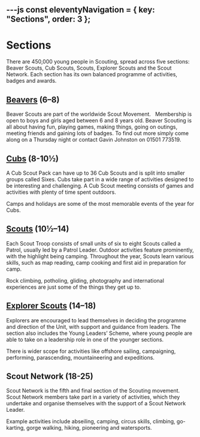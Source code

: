 ---js
const eleventyNavigation = {
	key: "Sections",
	order: 3
};
---

# Sections

There are 450,000 young people in Scouting, spread across five sections: Beaver Scouts, Cub Scouts, Scouts, Explorer Scouts and the Scout Network. Each section has its own balanced programme of activities, badges and awards.

## [Beavers](/beavers/) (6–8)

Beaver Scouts are part of the worldwide Scout Movement.   Membership is open to boys and girls aged between 6 and 8 years old.
Beaver Scouting is all about having fun, playing games, making things, going on outings, meeting friends and gaining lots of badges.
To find out more simply come along on a Thursday night or contact Gavin Johnston on 01501 773519.

## [Cubs](/cubs.html) (8-10½)

A Cub Scout Pack can have up to 36 Cub Scouts and is split into smaller groups called Sixes. Cubs take part in a wide range of activities designed to be interesting and challenging. A Cub Scout meeting consists of games and activities with plenty of time spent outdoors.

Camps and holidays are some of the most memorable events of the year for Cubs.

## [Scouts](/scouts/) (10½–14)


Each Scout Troop consists of small units of six to eight Scouts called a Patrol, usually led by a Patrol Leader. Outdoor activities feature prominently, with the highlight being camping. Throughout the year, Scouts learn various skills, such as map reading, camp cooking and first aid in preparation for camp.

Rock climbing, potholing, gliding, photography and international experiences are just some of the things they get up to.

## [Explorer Scouts](/explorers/) (14–18)

Explorers are encouraged to lead themselves in deciding the programme
and direction of the Unit, with support and guidance from leaders. The section also includes the Young Leaders’ Scheme, where young people are able to take on a leadership role in one of the younger sections.

There is wider scope for activities like offshore sailing, campaigning, performing, parascending, mountaineering and expeditions.

## Scout Network (18-25)

Scout Network is the fifth and final section of the Scouting movement. Scout Network members take part in a variety of activities, which they undertake and organise themselves with the support of a Scout Network Leader.

Example activities include abseiling, camping, circus skills, climbing, go-karting, gorge walking, hiking, pioneering and watersports.